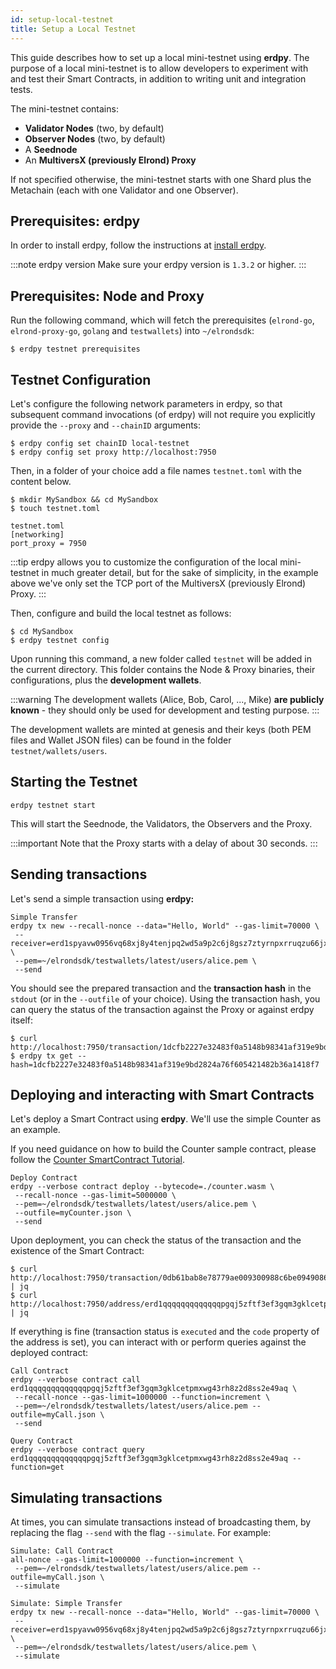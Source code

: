```yaml
---
id: setup-local-testnet
title: Setup a Local Testnet
---
```


This guide describes how to set up a local mini-testnet using **erdpy**. The purpose of a local mini-testnet is to allow developers to experiment with and test their Smart Contracts, in addition to writing unit and integration tests.

The mini-testnet contains:

- **Validator Nodes** (two, by default)
- **Observer Nodes** (two, by default)
- A **Seednode**
- An **MultiversX (previously Elrond) Proxy**

If not specified otherwise, the mini-testnet starts with one Shard plus the Metachain (each with one Validator and one Observer).

## **Prerequisites: erdpy**

In order to install erdpy, follow the instructions at [install erdpy](/sdk-and-tools/erdpy/installing-erdpy#install-using-erdpy-up-recommended).

:::note erdpy version
Make sure your erdpy version is `1.3.2` or higher.
:::

## **Prerequisites: Node and Proxy**

Run the following command, which will fetch the prerequisites (`elrond-go`, `elrond-proxy-go`, `golang` and `testwallets`) into `~/elrondsdk`:

```
$ erdpy testnet prerequisites
```

## **Testnet Configuration**

Let's configure the following network parameters in erdpy, so that subsequent command invocations (of erdpy) will not require you explicitly provide the `--proxy` and `--chainID` arguments:

```
$ erdpy config set chainID local-testnet
$ erdpy config set proxy http://localhost:7950
```

Then, in a folder of your choice add a file names `testnet.toml` with the content below.

```
$ mkdir MySandbox && cd MySandbox
$ touch testnet.toml
```

```
testnet.toml
[networking]
port_proxy = 7950
```

:::tip
erdpy allows you to customize the configuration of the local mini-testnet in much greater detail, but for the sake of simplicity, in the example above we've only set the TCP port of the MultiversX (previously Elrond) Proxy.
:::

Then, configure and build the local testnet as follows:

```
$ cd MySandbox
$ erdpy testnet config
```

Upon running this command, a new folder called `testnet` will be added in the current directory. This folder contains the Node & Proxy binaries, their configurations, plus the **development wallets**.

:::warning
The development wallets (Alice, Bob, Carol, ..., Mike) **are publicly known** - they should only be used for development and testing purpose.
:::

The development wallets are minted at genesis and their keys (both PEM files and Wallet JSON files) can be found in the folder `testnet/wallets/users`.

## **Starting the Testnet**

```
erdpy testnet start
```

This will start the Seednode, the Validators, the Observers and the Proxy.

:::important
Note that the Proxy starts with a delay of about 30 seconds.
:::

## **Sending transactions**

Let's send a simple transaction using **erdpy:**

```
Simple Transfer
erdpy tx new --recall-nonce --data="Hello, World" --gas-limit=70000 \
 --receiver=erd1spyavw0956vq68xj8y4tenjpq2wd5a9p2c6j8gsz7ztyrnpxrruqzu66jx \
 --pem=~/elrondsdk/testwallets/latest/users/alice.pem \
 --send
```

You should see the prepared transaction and the **transaction hash** in the `stdout` (or in the `--outfile` of your choice). Using the transaction hash, you can query the status of the transaction against the Proxy or against erdpy itself:

```
$ curl http://localhost:7950/transaction/1dcfb2227e32483f0a5148b98341af319e9bd2824a76f605421482b36a1418f7
$ erdpy tx get --hash=1dcfb2227e32483f0a5148b98341af319e9bd2824a76f605421482b36a1418f7
```

## **Deploying and interacting with Smart Contracts**

Let's deploy a Smart Contract using **erdpy**. We'll use the simple Counter as an example.

If you need guidance on how to build the Counter sample contract, please follow the [Counter SmartContract Tutorial](https://app.gitbook.com/@elrond-docs/s/elrond/developers/dev-tutorials/the-counter-smart-contract#build-the-contract).

```
Deploy Contract
erdpy --verbose contract deploy --bytecode=./counter.wasm \
 --recall-nonce --gas-limit=5000000 \
 --pem=~/elrondsdk/testwallets/latest/users/alice.pem \
 --outfile=myCounter.json \
 --send
```

Upon deployment, you can check the status of the transaction and the existence of the Smart Contract:

```
$ curl http://localhost:7950/transaction/0db61bab8e78779ae009300988c6be0949086d93e2b7adfddd5e6375a4b6eeb7 | jq
$ curl http://localhost:7950/address/erd1qqqqqqqqqqqqqpgqj5zftf3ef3gqm3gklcetpmxwg43rh8z2d8ss2e49aq | jq
```

If everything is fine (transaction status is `executed` and the `code` property of the address is set), you can interact with or perform queries against the deployed contract:

```
Call Contract
erdpy --verbose contract call erd1qqqqqqqqqqqqqpgqj5zftf3ef3gqm3gklcetpmxwg43rh8z2d8ss2e49aq \
 --recall-nonce --gas-limit=1000000 --function=increment \
 --pem=~/elrondsdk/testwallets/latest/users/alice.pem --outfile=myCall.json \
 --send

```

```
Query Contract
erdpy --verbose contract query erd1qqqqqqqqqqqqqpgqj5zftf3ef3gqm3gklcetpmxwg43rh8z2d8ss2e49aq --function=get
```

## **Simulating transactions**

At times, you can simulate transactions instead of broadcasting them, by replacing the flag `--send` with the flag `--simulate`. For example:

```
Simulate: Call Contract
all-nonce --gas-limit=1000000 --function=increment \
 --pem=~/elrondsdk/testwallets/latest/users/alice.pem --outfile=myCall.json \
 --simulate
```

```
Simulate: Simple Transfer
erdpy tx new --recall-nonce --data="Hello, World" --gas-limit=70000 \
 --receiver=erd1spyavw0956vq68xj8y4tenjpq2wd5a9p2c6j8gsz7ztyrnpxrruqzu66jx \
 --pem=~/elrondsdk/testwallets/latest/users/alice.pem \
 --simulate
```
